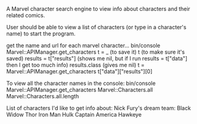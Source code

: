 A Marvel character search engine to view info about characters and their related comics.

User should be able to view a list of characters (or type in a character's name) to start the program.



get the name and url for each marvel character...
bin/console
Marvel::APIManager.get_characters
t = _ (to save it)
t (to make sure it's saved)
results = t["results"] (shows me nil, but if I run results = t["data"] then I get too much info)
results.class (gives me nil)
t = Marvel::APIManager.get_characters
t["data"]["results"][0]


To view all the character names in the console:
bin/console
Marvel::APIManager.get_characters
Marvel::Characters.all
Marvel::Characters.all.length


List of characters I'd like to get info about: 
    Nick Fury's dream team: 
        Black Widow
        Thor
        Iron Man
        Hulk
        Captain America
        Hawkeye